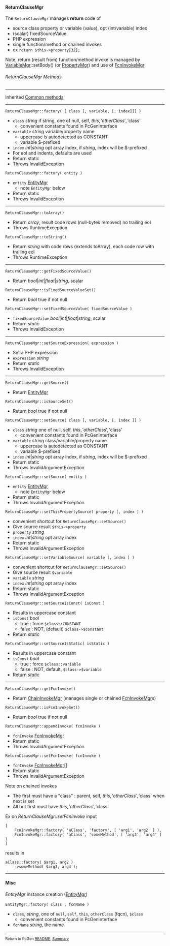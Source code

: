 [comment]: # (This file is part of PcGen, PHP Code Generation support package. Copyright 2020 Kjell-Inge Gustafsson, kigkonsult, All rights reserved, licence GPL 3.0)

#### ReturnClauseMgr

The ```ReturnClauseMgr``` manages **return** code of 
* source class property or variable (value), opt (int/variable) index
* (scalar) fixedSourceValue
* PHP expression
* single function/method or chained invokes
* ex ```return $this->property[32];```

Note, return (result from) function/method invoke is managed by [VariableMgr]::setBody() (or [PropertyMgr]) and use of [FcnInvokeMgr]

###### ReturnClauseMgr Methods

---
Inherited [Common methods]

---

```ReturnClauseMgr::factory( [ class [, variable, [, index]]] )```
* ```class``` _string_ if string, one of null, self, $this, 'otherClass', '$class'
  * convenient constants found in PcGenInterface 
* ```variable``` _string_ variable/property name
  * uppercase is autodetected as CONSTANT
  * variable $-prefixed
* ```index```  _int_|_string_ opt array index, if _string_, index will be $-prefixed 
* For eol and indents, defaults are used
* Return static
* Throws InvalidException

```ReturnClauseMgr::factory( entity )```
* ```entity``` [EntityMgr]
  *  note ```EntityMgr``` below
* Return static
* Throws InvalidException
---

```ReturnClauseMgr::toArray()```
* Return _array_, result code rows (null-bytes removed) no trailing eol
* Throws RuntimeException

```ReturnClauseMgr::toString()```
* Return _string_ with code rows (extends toArray), each code row with trailing eol
* Throws RuntimeException
---

```ReturnClauseMgr::getFixedSourceValue()```
* Return _bool_|_int_|_float_|_string_, scalar

```ReturnClauseMgr::isFixedSourceValueSet()```
* Return _bool_ true if not null

```ReturnClauseMgr::setFixedSourceValue( fixedSourceValue )```
* ```fixedSourceValue``` _bool_|_int_|_float_|_string_, scalar
* Return _static_
* Throws InvalidException
---

```ReturnClauseMgr::setSourceExpression( expression )```
* Set a PHP expression
* ```expression``` _string_
* Return _static_
* Throws InvalidException
---

```ReturnClauseMgr::getSource()```
* Return [EntityMgr]

```ReturnClauseMgr::isSourceSet()```
* Return _bool_ true if not null

```ReturnClauseMgr::setSource( class [, variable, [, index ]] )```
* ```class``` _string_ one of null, self, $this, 'otherClass', '$class'
  * convenient constants found in PcGenInterface 
* ```variable``` _string_ class/variable/property name
  * uppercase is autodetected as CONSTANT
  * variable $-prefixed
* ```index```  _int_|_string_ opt array index, if _string_, index will be $-prefixed 
* Return static
* Throws InvalidArgumentException

```ReturnClauseMgr::setSource( entity )```
* ```entity``` [EntityMgr]
  *  note ```EntityMgr``` below
* Return static
* Throws InvalidArgumentException

```ReturnClauseMgr::setThisPropertySource( property [, index ] )```
* convenient shortcut for ```ReturnClauseMgr::setSource()```
* Give source result ```$this->property```
* ```property``` _string_
* ```index```  _int_|_string_ opt array index
* Return static
* Throws InvalidArgumentException

```ReturnClauseMgr::setVariableSource( variable [, index ] )```
* convenient shortcut for ```ReturnClauseMgr::setSource()```
* Give source result ```$variable```
* ```variable``` _string_
* ```index```  _int_|_string_ opt array index
* Return static
* Throws InvalidArgumentException

```ReturnClauseMgr::setSourceIsConst( isConst )```
 * Results in uppercase constant
* ```isConst``` _bool_
  * true : force ```$class::CONSTANT```
  * false : NOT, (default) ```$class->$constant``` 
* Return _static_


```ReturnClauseMgr::setSourceIsStatic( isStatic )```
 * Results in uppercase constant
* ```isConst``` _bool_
  * true : force ```$class::variable```
  * false : NOT, default, ```$class->$variable``` 
* Return _static_
---

```ReturnClauseMgr::getFcnInvoke()```
* Return [ChainInvokeMgr] (manages single or chained [FcnInvokeMgr]s)

```ReturnClauseMgr::isFcnInvokeSet()```
* Return _bool_ true if not null

```ReturnClauseMgr::appendInvoke( fcnInvoke )```
* ```fcnInvoke``` [FcnInvokeMgr]
* Return static
* Throws InvalidArgumentException

```ReturnClauseMgr::setFcnInvoke( fcnInvoke )```
* ```fcnInvoke``` [FcnInvokeMgr]\[]
* Return static
* Throws InvalidArgumentException

Note on chained invokes
* The first must have a "class" : parent, self, $this, 'otherClass', '$class' when next is set
* All but first must have $this, 'otherClass', '$class'

Ex on _ReturnClauseMgr::setFcnInvoke_ input
```
[
    FcnInvokeMgr::factory( 'aClass', 'factory', [ 'arg1', 'arg2' ] ),
    FcnInvokeMgr::factory( 'aClass', 'someMethod', [ 'arg3', 'arg4' ] )
]
``` 
results in 
```
aClass::factory( $arg1, arg2 )
    ->someMethod( $arg3, arg4 );
```
---


#### Misc

_EntityMgr_ instance creation ([EntityMgr])<br><br>
```EntityMgr::factory( class , fcnName )```
* ```class```, _string_, one of ```null```, ```self```, ```this```, ```otherClass``` (fqcn), ```$class```
  * convenient constants found in PcGenInterface
* ```fcnName``` _string_, the name
---


<small>Return to PcGen [README], [Summary]</small> 

[ChainInvokeMgr]:ChainInvokeMgr.md
[Common methods]:CommonMethods.md
[EntityMgr]:EntityMgr.md
[FcnInvokeMgr]:FcnInvokeMgr.md
[PropertyMgr]:PropertyMgr.md
[README]:../README.md
[Summary]:Summary.md
[VariableMgr]:VariableMgr.md
